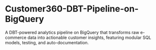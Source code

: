 # Customer360-DBT-Pipeline-on-BigQuery
A DBT-powered analytics pipeline on BigQuery that transforms raw e-commerce data into actionable customer insights, featuring modular SQL models, testing, and auto-documentation.
